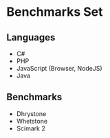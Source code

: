 # Benchmarks Set

## Languages

* C#
* PHP
* JavaScript (Browser, NodeJS)
* Java

## Benchmarks

* Dhrystone
* Whetstone
* Scimark 2
